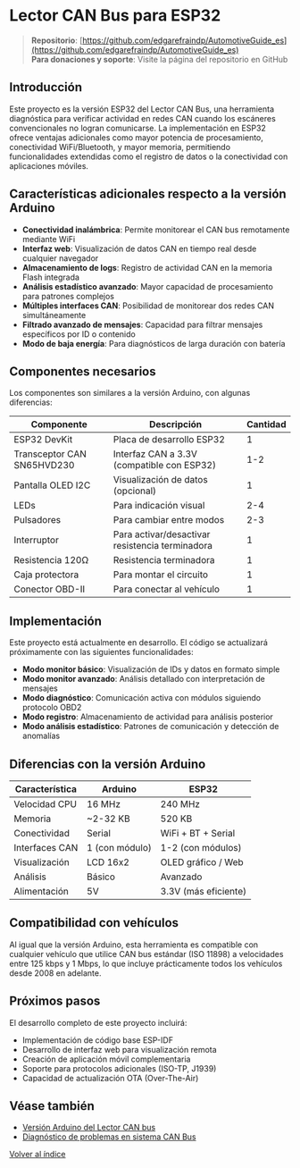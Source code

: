 # Lector CAN Bus para ESP32

> **Repositorio**: [https://github.com/edgarefraindp/AutomotiveGuide_es](https://github.com/edgarefraindp/AutomotiveGuide_es)  
> **Para donaciones y soporte**: Visite la página del repositorio en GitHub

## Introducción

Este proyecto es la versión ESP32 del Lector CAN Bus, una herramienta diagnóstica para verificar actividad en redes CAN cuando los escáneres convencionales no logran comunicarse. La implementación en ESP32 ofrece ventajas adicionales como mayor potencia de procesamiento, conectividad WiFi/Bluetooth, y mayor memoria, permitiendo funcionalidades extendidas como el registro de datos o la conectividad con aplicaciones móviles.

## Características adicionales respecto a la versión Arduino

- **Conectividad inalámbrica**: Permite monitorear el CAN bus remotamente mediante WiFi
- **Interfaz web**: Visualización de datos CAN en tiempo real desde cualquier navegador
- **Almacenamiento de logs**: Registro de actividad CAN en la memoria Flash integrada 
- **Análisis estadístico avanzado**: Mayor capacidad de procesamiento para patrones complejos
- **Múltiples interfaces CAN**: Posibilidad de monitorear dos redes CAN simultáneamente
- **Filtrado avanzado de mensajes**: Capacidad para filtrar mensajes específicos por ID o contenido
- **Modo de baja energía**: Para diagnósticos de larga duración con batería

## Componentes necesarios

Los componentes son similares a la versión Arduino, con algunas diferencias:

| Componente | Descripción | Cantidad |
|------------|-------------|----------|
| ESP32 DevKit | Placa de desarrollo ESP32 | 1 |
| Transceptor CAN SN65HVD230 | Interfaz CAN a 3.3V (compatible con ESP32) | 1-2 |
| Pantalla OLED I2C | Visualización de datos (opcional) | 1 |
| LEDs | Para indicación visual | 2-4 |
| Pulsadores | Para cambiar entre modos | 2-3 |
| Interruptor | Para activar/desactivar resistencia terminadora | 1 |
| Resistencia 120Ω | Resistencia terminadora | 1 |
| Caja protectora | Para montar el circuito | 1 |
| Conector OBD-II | Para conectar al vehículo | 1 |

## Implementación

Este proyecto está actualmente en desarrollo. El código se actualizará próximamente con las siguientes funcionalidades:

- **Modo monitor básico**: Visualización de IDs y datos en formato simple
- **Modo monitor avanzado**: Análisis detallado con interpretación de mensajes
- **Modo diagnóstico**: Comunicación activa con módulos siguiendo protocolo OBD2
- **Modo registro**: Almacenamiento de actividad para análisis posterior
- **Modo análisis estadístico**: Patrones de comunicación y detección de anomalías

## Diferencias con la versión Arduino

| Característica | Arduino | ESP32 |
|----------------|---------|-------|
| Velocidad CPU | 16 MHz | 240 MHz |
| Memoria | ~2-32 KB | 520 KB |
| Conectividad | Serial | WiFi + BT + Serial |
| Interfaces CAN | 1 (con módulo) | 1-2 (con módulos) |
| Visualización | LCD 16x2 | OLED gráfico / Web |
| Análisis | Básico | Avanzado |
| Alimentación | 5V | 3.3V (más eficiente) |

## Compatibilidad con vehículos

Al igual que la versión Arduino, esta herramienta es compatible con cualquier vehículo que utilice CAN bus estándar (ISO 11898) a velocidades entre 125 kbps y 1 Mbps, lo que incluye prácticamente todos los vehículos desde 2008 en adelante.

## Próximos pasos

El desarrollo completo de este proyecto incluirá:
- Implementación de código base ESP-IDF
- Desarrollo de interfaz web para visualización remota
- Creación de aplicación móvil complementaria
- Soporte para protocolos adicionales (ISO-TP, J1939)
- Capacidad de actualización OTA (Over-The-Air)

## Véase también

- [Versión Arduino del Lector CAN bus](../../arduino/lectorCanBus/README.md)
- [Diagnóstico de problemas en sistema CAN Bus](../../../docs/diagnostico/diagnostico-canbus.md)

[Volver al índice](../README.md)